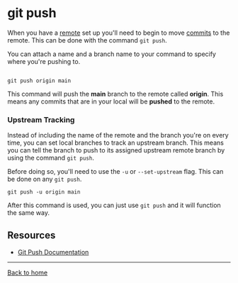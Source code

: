 # git push

When you have a [remote](./REMOTE.md) set up you'll need to begin to move [commits](./COMMIT.md) to the remote. 
This can be done with the command `git push`. 

You can attach a name and a branch name to your command to specify where you're pushing to. 

```

git push origin main
```

This command will push the **main** branch to the remote called **origin**.
This means any commits that are in your local will be **pushed** to the remote. 

### Upstream Tracking

Instead of including the name of the remote and the branch you're on every time, you can set local branches to track an upstream branch.
This means you can tell the branch to push to its assigned upstream remote branch by using the command `git push`.

Before doing so, you'll need to use the `-u` or `--set-upstream` flag. This can be done on any `git push`.

```
git push -u origin main
```

After this command is used, you can just use `git push` and it will function the same way. 

## Resources

- [Git Push Documentation](https://git-scm.com/docs/git-push)

---

[Back to home](../README.md)